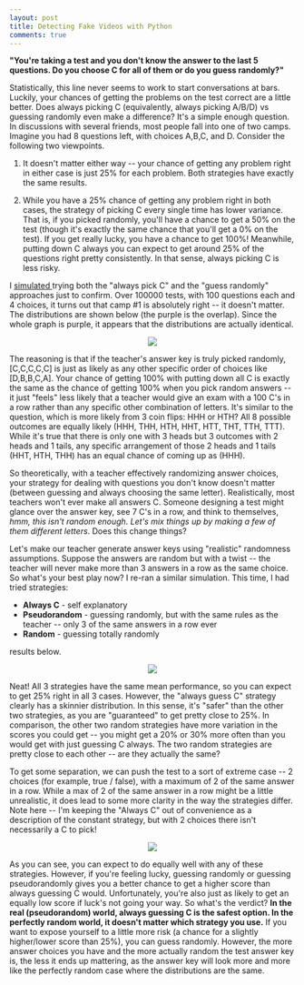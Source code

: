 ```yaml
---
layout: post
title: Detecting Fake Videos with Python
comments: true
---
```


**"You're taking a test and you don't know the answer to the last 5 questions. Do you choose C for all of them or do you guess randomly?"**

Statistically, this line never seems to work to start conversations at bars. Luckily, your chances of getting the problems on the test correct are a little better. Does always picking C (equivalently, always picking A/B/D) vs guessing randomly even make a difference? It's a simple enough question. In discussions with several friends, most people fall into one of two camps. Imagine you had 8 questions left, with choices A,B,C, and D. Consider the following two viewpoints.
	
1. It doesn't matter either way -- your chance of getting any problem right in either case is just 25% for each problem. Both strategies have exactly the same results.

2. While you have a 25% chance of getting any problem right in both cases, the strategy of picking C every single time has lower variance. That is, if you picked randomly, you'll have a chance to get a 50% on the test (though it's exactly the same chance that you'll get a 0% on the test). If you get really lucky, you have a chance to get 100%! Meanwhile, putting down C always you can expect to get around 25% of the questions right pretty consistently. In that sense, always picking C is less risky.

I <a href="https://github.com/sandeepba/stats-busters/blob/master/always-pick-c/always-pick-c.py"> simulated </a> trying both the "always pick C" and the "guess randomly" approaches just to confirm. Over 100000 tests, with 100 questions each and 4 choices, it turns out that camp #1 is absolutely right -- it doesn't matter. The distributions are shown below (the purple is the overlap). Since the whole graph is purple, it appears that the distributions are actually identical. 

<div style="text-align: center;"><img src="https://raw.githubusercontent.com/sandeepba/sandeepba.github.com/master/assets/always-c-sim.gif" /></div>

The reasoning is that if the teacher's answer key is truly picked randomly, [C,C,C,C,C] is just as likely as any other specific order of choices like [D,B,B,C,A]. Your chance of getting 100% with putting down all C is exactly the same as the chance of getting 100% when you pick random answers -- it just "feels" less likely that a teacher would give an exam with a 100 C's in a row rather than any specific other combination of letters. It's similar to the  question, which is more likely from 3 coin flips: HHH or HTH? All 8 possible outcomes are equally likely (HHH, THH, HTH, HHT, HTT, THT, TTH, TTT). While it's true that there is only one with 3 heads but 3 outcomes with 2 heads and 1 tails, any specific arrangement of those 2 heads and 1 tails (HHT, HTH, THH) has an equal chance of coming up as (HHH).

So theoretically, with a teacher effectively randomizing answer choices, your strategy for dealing with questions you don't know doesn't matter (between guessing and always choosing the same letter). Realistically, most teachers won't ever make all answers C. Someone designing a test might glance over the answer key, see 7 C's in a row, and think to themselves, *hmm, this isn't random enough. Let's mix things up by making a few of them different letters*. Does this change things? 

Let's make our teacher generate answer keys using "realistic" randomness assumptions. Suppose the answers are random but with a twist -- the teacher will never make more than 3 answers in a row as the same choice. So what's your best play now? I re-ran a similar simulation. This time, I had tried strategies:

* **Always C** - self explanatory 
* **Pseudorandom** - guessing randomly, but with the same rules as the teacher -- only 3 of the same answers in a row ever
* **Random** - guessing totally randomly

results below.

<div style="text-align: center;"><img src="https://raw.githubusercontent.com/sandeepba/sandeepba.github.com/master/assets/4q2rep.png" /></div>

 Neat! All 3 strategies have the same mean performance, so you can expect to get 25% right in all 3 cases. However, the "always guess C" strategy clearly has a skinnier distribution. In this sense, it's "safer" than the other two strategies, as you are "guaranteed" to get pretty close to 25%. In comparison, the other two random strategies have more variation in the scores you could get -- you might get a 20% or 30% more often than you would get with just guessing C always. The two random strategies are pretty close to each other -- are they actually the same? 

 To get some separation, we can push the test to a sort of extreme case -- 2 choices (for example, true / false), with a maximum of 2 of the same answer in a row. While a max of 2 of the same answer in a row might be a little unrealistic, it does lead to some more clarity in the way the strategies differ. Note here -- I'm keeping the "Always C" out of convenience as a description of the constant strategy, but with 2 choices there isn't necessarily a C to pick! 

<div style="text-align: center;"><img src="https://raw.githubusercontent.com/sandeepba/sandeepba.github.com/master/assets/2q2rep.png" /></div>

As you can see, you can expect to do equally well with any of these strategies. However, if you're feeling lucky, guessing randomly or guessing pseudorandomly gives you a better chance to get a higher score than always guessing C would. Unfortunately, you're also just as likely to get an equally low score if luck's not going your way. So what's the verdict? **In the real (pseudorandom) world, always guessing C is the safest option. In the perfectly random world, it doesn't matter which strategy you use.**  If you want to expose yourself to a little more risk (a chance for a slightly higher/lower score than 25%), you can guess randomly. However, the more answer choices you have and the more actually random the test answer key is, the less it ends up mattering, as the answer key will look more and more like the perfectly random case where the distributions are the same. 
